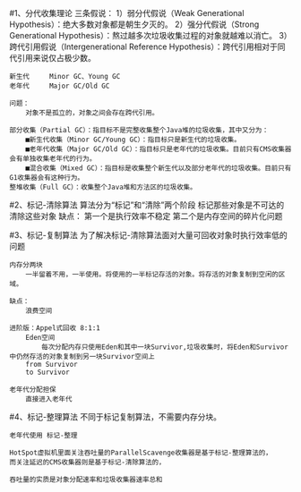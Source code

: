 #1、分代收集理论
    三条假说：
    1）弱分代假说（Weak Generational Hypothesis）：绝大多数对象都是朝生夕灭的。
    2）强分代假说（Strong Generational Hypothesis）：熬过越多次垃圾收集过程的对象就越难以消亡。
    3）跨代引用假说（Intergenerational Reference Hypothesis）：跨代引用相对于同代引用来说仅占极少数。
    
    新生代     Minor GC、Young GC
    老年代     Major GC/Old GC
    
    问题：
        对象不是孤立的，对象之间会存在跨代引用。
        
    部分收集（Partial GC）：指目标不是完整收集整个Java堆的垃圾收集，其中又分为：
        ■新生代收集（Minor GC/Young GC）：指目标只是新生代的垃圾收集。
        ■老年代收集（Major GC/Old GC）：指目标只是老年代的垃圾收集。目前只有CMS收集器会有单独收集老年代的行为。
        ■混合收集（Mixed GC）：指目标是收集整个新生代以及部分老年代的垃圾收集。目前只有G1收集器会有这种行为。
    整堆收集（Full GC）：收集整个Java堆和方法区的垃圾收集。
    
#2、标记-清除算法
    算法分为“标记”和“清除”两个阶段
        标记那些对象是不可达的
        清除这些对象
    缺点：
        第一个是执行效率不稳定
        第二个是内存空间的碎片化问题
        
#3、标记-复制算法
    为了解决标记-清除算法面对大量可回收对象时执行效率低的问题
    
    内存分两块
        一半留着不用，一半使用。将使用的一半标记存活的对象。将存活的对象复制到空闲的区域。
        
    缺点：
        浪费空间
    
    进阶版：Appel式回收 8:1:1
        Eden空间
            每次分配内存只使用Eden和其中一块Survivor,垃圾收集时，将Eden和Survivor中仍然存活的对象复制到另一块Survivor空间上
        from Survivor
        to Survivor
        
    老年代分配担保
        直接进入老年代
        
#4、标记-整理算法
    不同于标记复制算法，不需要内存分块。
    
    老年代使用 标记-整理
    
    HotSpot虚拟机里面关注吞吐量的ParallelScavenge收集器是基于标记-整理算法的，
    而关注延迟的CMS收集器则是基于标记-清除算法的，
    
    吞吐量的实质是对象分配速率和垃圾收集器速率总和
